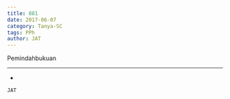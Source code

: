 ```yaml
---
title: 881
date: 2017-06-07
category: Tanya-SC
tags: PPh
author: JAT
---
```


Pemindahbukuan

---

-

`JAT`

